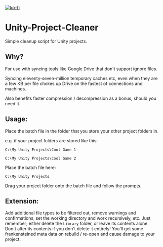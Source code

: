 [![ko-fi](https://ko-fi.com/img/githubbutton_sm.svg)](https://ko-fi.com/Q5Q77VNYS)

# Unity-Project-Cleaner
Simple cleanup script for Unity projects.


## Why?
For use with syncing tools like Google Drive that don't support ignore files.

Syncing eleventy-seven-million temporary caches etc, even when they are a few KB per file chokes up Drive on the fastest of connections and machines.

Also benefits faster compression / decompression as a bonus, should you need it.


## Usage:
Place the batch file in the folder that you store your other project folders in.

e.g. if your project folders are stored like this:

`C:\My Unity Projects\Cool Game 1`

`C:\My Unity Projects\Cool Game 2`


Place the batch file here:

`C:\My Unity Projects`

Drag your project folder onto the batch file and follow the prompts.


## Extension:
Add additional file types to be filtered out, remove warnings and confirmations, set the working directory and work recursively, etc.
Just remember; either delete the `Library` folder, or leave its contents alone. Don't alter its contents if you don't delete it entirely! You'll get some frankensteined meta data on rebuild / re-open and cause damage to your project.
